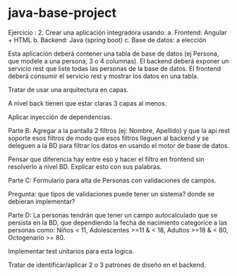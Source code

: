 # java-base-project

Ejercicio :
2.           Crear una aplicación integradora usando:
a.           Frontend: Angular + HTML
b.           Backend: Java (spring boot)
c.            Base de datos: a elección

Esta aplicación deberá contener una tabla de base de datos (ej Persona, que modele a una persona, 3 o 4 columnas). El backend deberá exponer un servicio rest que liste todas las personas de la base de datos. El frontend deberá consumir el servicio rest y mostrar los datos en una tabla.

Tratar de usar una arquitectura en capas.

A nivel back tienen que estar claras 3 capas al menos.

Aplicar inyección de dependencias.

Parte B: Agregar a la pantalla 2 filtros (ej: Nombre, Apellido) y que la api rest soporte esos filtros de modo que esos filtros lleguen al backend y se deleguen a la BD para filtrar los datos en usando el motor de base de datos.

Pensar que diferencia hay entre eso y hacer el filtro en frontend sin resolverlo a nivel BD. Explicar esto con sus palabras.

Parte C: Formulario para alta de Personas con validaciones de campos.

Pregunta: que tipos de validaciones puede tener un sistema? donde se debieran implementar?

Parte D: La personas tendrán que tener un campo autocalculado que se persista en la BD, que dependiendo la fecha de nacimiento categorice a las personas como: Niños < 11, Adolescentes >=11 & < 18, Adultos >=18 & < 80, Octogenario >= 80. 

Implementar test unitarios para esta logica.

Tratar de identificar/aplicar 2 o 3 patrones de diseño en el backend.
